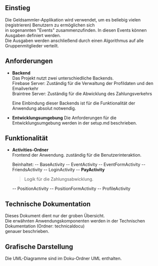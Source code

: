## Einstieg  
  
Die Geldsammler-Applikation wird verwendet, um es beliebig vielen (registrieren) Benutzern zu ermöglichen sich  
in sogenannten "Events" zusammenzufinden. In diesen Events können Ausgaben definiert werden.  
Die Ausgaben werden anschließend durch einen Algorithmus auf alle Gruppenmitglieder verteilt.   

  
## Anforderungen  
  
- **Backend**  
Das Projekt nutzt zwei unterschiedliche Backends.  
Firebase Server: Zuständig für die Verwaltung der Profildaten und den Emailverkehr  
Braintree Server: Zuständig für die Abwicklung des Zahlungsverkehrs  
  
	Eine Einbindung dieser Backends ist für die Funktionalität der Anwendung absolut notwendig.  
  
- **Entwicklungsumgebung**
Die Anforderungen für die Entwicklungsumgebung werden in der setup.md beschrieben.  
  
## Funktionalität  
- **Activities-Ordner**  
Frontend der Anwendung. zuständig für die Benutzerinteraktion.

	Beinhaltet:
-- BaseActivity
-- EventActivity
-- EventFormActivity
-- FriendsActivity
-- LoginActivity
-- **PayActivity**
	>Logik für die Zahlungsabwicklung.

	-- PositionActivity
-- PositionFormActivity
-- ProfileActivity

  
## Technische Dokumentation  
Dieses Dokument dient nur der groben Übersicht.  
Die erwähnten Anwendungskomponenten werden in der Technischen Dokumentation (Ordner: technicaldocu)   
genauer beschrieben.

## Grafische Darstellung
Die UML-Diagramme sind im Doku-Ordner UML enthalten.